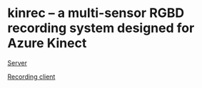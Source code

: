 # kinrec – a multi-sensor RGBD recording system designed for Azure Kinect
[Server](server/)

[Recording client](recorder/)
